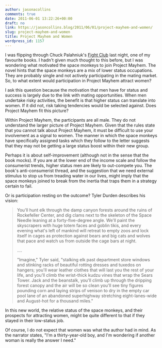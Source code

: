 ```yaml
---
author: jasonacollins
comments: true
date: 2011-06-01 13:22:26+00:00
draft: no
link: https://jasoncollins.blog/2011/06/01/project-mayhem-and-women/
slug: project-mayhem-and-women
title: Project Mayhem and Women
wordpress_id: 1157
---
```


I was flipping through Chuck Palahniuk's [Fight Club](http://www.amazon.com/Fight-Club-Novel-Chuck-Palahniuk/dp/0805062971) last night, one of my favourite books. I hadn't given much thought to this before, but I was wondering what motivated the space monkeys to join Project Mayhem. The novel hints that the space monkeys are a mix of lower status occupations. They are probably single and not actively participating in the mating market. So, to what extent would participation in Project Mayhem attract women?

I ask this question because the motivation that men have for status and success is largely due to the link with mating opportunities. When men undertake risky activities, the benefit is that higher status can translate into women. If it did not, risk taking tendencies would be selected against. Does Project Mayhem fit this picture?

Within Project Mayhem, the participants are all male. They do not understand the larger picture of Project Mayhem. Given that the rules state that you cannot talk about Project Mayhem, it must be difficult to use your involvement as a signal to women. The manner in which the space monkeys have specifically assigned tasks which they follow to the letter suggests that they may not be getting a large status boost within their new group.

Perhaps it is about self-improvement (although not in the sense that the book mocks). If you are at the lower end of the income scale and follow the consumerist trends, higher status men are likely to out-compete you. The book's anti-consumerist thread, and the suggestion that we need external stimulus to stop us from treading water in our lives, might imply that the space monkeys joined to break from the inertia that traps them in a strategy certain to fail.

Or is participation resting on the outcome? Tyler Durden describes his vision:


<blockquote>You'll hunt elk through the damp canyon forests around the ruins of Rockefeller Center, and dig clams next to the skeleton of the Space Needle leaning at a forty-five-degree angle. We'll paint the skyscrapers with huge totem faces and goblin tikis, and every evening what's left of mankind will retreat to empty zoos and lock itself in cages as protection against bears and big cats and wolves that pace and watch us from outside the cage bars at night.

....

"Imagine," Tyler said, "stalking elk past department store windows and stinking racks of beautiful rotting dresses and tuxedos on hangers; you'll wear leather clothes that will last you the rest of your life, and you'll climb the wrist-thick kudzu vines that wrap the Sears Tower. Jack and the beanstalk, you'll climb up through the dripping forest canopy and the air will be so clean you'll see tiny figures pounding corn and laying strips of venison to dry in the empty car pool lane of an abandoned superhighway stretching eight-lanes-wide and August-hot for a thousand miles."</blockquote>


In this new world, the relative status of the space monkeys, and their prospects for attracting women, might be quite different to that if they stayed in their low-status job.

Of course, I do not expect that women was what the author had in mind. As the narrator states, "I'm a thirty-year-old boy, and I'm wondering if another woman is really the answer I need."
